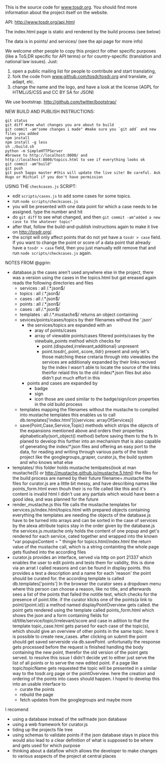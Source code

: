 This is the source code for www.tosdr.org. You should
find more information about the project itself on the website.

API: http://www.tosdr.org/api.html 

The index.html page is static and rendered by the build process (see below)

The data is in points/ and services/ (see the api page for more info)

We welcome other people to copy this project for other specific purposes (like a ToS;DR specific for API terms) or for country-specific (translation and national law issues). Just:
 1. open a public mailing list for people to contribute and start translating,
 2. fork the code from www.github.com/tosdr/tosdr.org and translate, or adapt, etc.
 3. change the name and the logo, and have a look at the license (AGPL for HTML/JS/CSS and CC BY SA for JSON) 
 
We use bootstrap. http://github.com/twitter/bootstrap/

NEW BUILD AND PUBLISH INSTRUCTIONS:

    git status
    git diff #see what changes you are about to build
    git commit -am"some changes i made" #make sure you `git add` and new files you added
    npm install
    npm install -g less
    sh ./build.sh
    python -m SimpleHTTPServer
    #browse to http://localhost:8000/ and http://localhost:8000/topics.html to see if everything looks ok
    git commit -am"build"
    git push
    git push 5apps master #this will update the live site! Be careful. Ask Hugo or Michiel if you don't have permission

USING THE `checkcases.js` SCRIPT:

* edit `scripts/cases.js` to add some cases for some topics.
* run `node scripts/checkcases.js`
* you will be presented with one data point for which a case needs to be assigned. type the number and hit <enter>
* do `git diff` to see what changed, and then `git commit -am"added a new case to the whatever topic"`
* after that, follow the build-and-publish instructions again to make it live on http://tosdr.org/.
* the script will only affect points that do not yet have a `tosdr > case` field. If you want to change the point or score of a data point that already have a `tosdr > case` field, then you just manually edit remove that and run `node scripts/checkcases.js` again.

NOTES FROM @ggrin:

* database.js
  the cases aren't used anywhere else in the project, there was a version
  using the cases in the topics.html but gat ereased again
  reads the following directories and files
  - services : all /.*\.json$/
  - topics : all /.*\.json$/
  - cases : all /.*\.json$/
  - points : all /.*\.json$/
  - cases : all /.*\.json$/
  - templates : all /.*\.mustache$/
  returns an object containing 
  - sevices/points/cases/topics by their filenames without the '.json'
    - the services/topics are expanded with an 
      - aray of points/cases
      - array of viewable points/cases
        filtered points/cases by the viewbale_points method which 
        checks for 
        - point.{disputed,irrelevant,additional} unpresent
        - point.tosdr{,.point,.score,.tldr} present
        and only let's those matching these cretaria through into viewables
      the services are additionaly expanded by their links recived by the index
      I wasn't able to locate the source of the links theirfor relaid this to the old index/*.json files
      but also didn't put much effort in this
    - points and cases are expanded by
      - badge
      - sign
      - icon
      those are used similar to the badge/sign/icon properties in the old build process
  - templates mapping the filenames without the mustache to compiled into mustache templates
    this enables us to call db.templates['index.html']({services: arrayOfServices})
  - save{Point,Case,Service,Topic} methods which strips the objects of the expansions mentioned above
    and orders their properties alphabetically(sort_object() method) before saving them to the fs
 In planed to develop this further into an mechanism that is also capable of generating the index/*.json files
 and offering an easy port to the data, for reading and writing through various parts of the tosdr project 
 like the googlegroups_graper, curator.js, the build system and who knows what else
* templates/
  this folder holds mustache temlpates(look at man mustache(5) or http://mustache.github.io/mustache.5.html)
  the files for the build process are named by their future filename+.mustache
  the files for curator.js are a little bit messy, and have describing names like points_form.html even thouh their is no file called like this and it's content is invalid html
  I didn't use any partials which would have been a good idea, and was planned for the future
* render_mustache.js
  this file calls the mustache templates for services.js/index.html/topics.html with prepared objects containing everything the templates are needing
  the objects of the database.js have to be turned into arrays and can be sorted
  in the case of services by the alexa attribute topics stay in the order given by the database.js
  the services.js.mustache only holds the content of one popup and get's rendered for each service, cated together and wrapped into the known "var popupsContent = " thingie
  for topics.html/index.html the return value of the mustache call, which is a string containting the whole page
  gets flushed into the according files
* curator.js
  provides an interface, served via http on port 21337 which enables the user to
  edit points and tests them for validity, this is done via an arrat I called reasons
  and can be found in display points. this provides a test a description and a name for each 'reason'
  the point should be curated for. the according template is called db.templates['points']
  In the browser the curator sees a dropdown menu where this person can choose a reason, like no title,
  and afterwards sees a list of the points that failed the notitle test, which checks for the presence of point.title.
  if the curator klicks one of the points(a link to point/{point.id}) a method named displayPointOverview gets called.
  the point gets rendered using the template called points_form.html which shows the json and 
  a form containing fields for id/title/service/topic/irrelevant/score and case
  in adition to that the template topic_case.html gets parsed for each case of the topic(s),
  which should give an overview of other points in the same topic.
  here it is possible to create new_cases.
  after clicking on submit the point should get saved serverside via db.savePoint.
  unfortunatly the response gets processed before the request is finished handling the body containing the new point,
  therefor the old version of the point gets served. to resolve this issue I didn't decide yet to either 
  just serve the list of all points or to serve the new edited point.
  if a page like topic/topicName gets requested the topic will be presented in a similar way to the tosdr.org page or the pointOverview.
  here the creation and ordering of the points into cases should happen.
  I hoped to develop this into an usable interface to 
  - curate the points
  - rebuild the page
  - fetch updates from the googlegroups
  and maybe more

I recomend 
- using a database instead of the selfmade json database
- using a web framework for curator.js
- tiding up the projects file tree
- using schemas to validate points if the json database stays in place
  this would also lead to a clear definition of what is supposed to be where and gets used for which purpose
- thinking about a dataflow which allows the developer
  to make changes to various asspects of the project at central places

